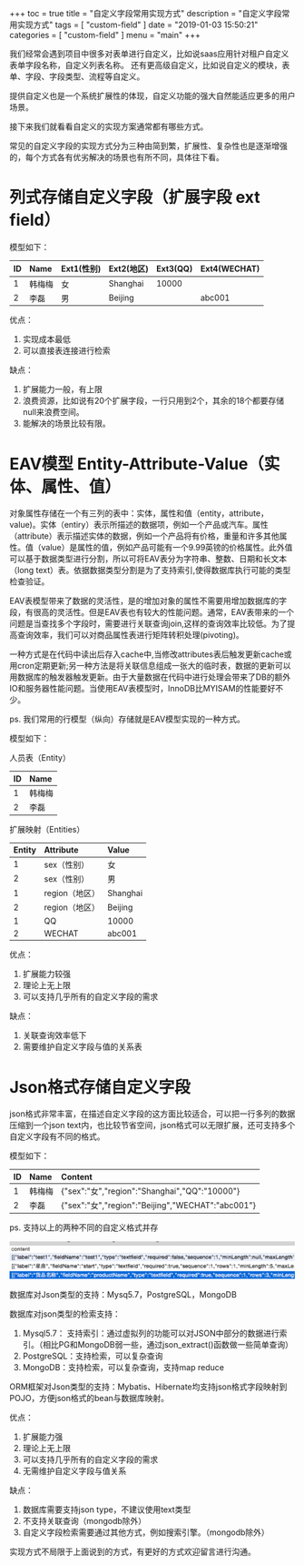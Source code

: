 +++
toc = true
title = "自定义字段常用实现方式"
description = "自定义字段常用实现方式"
tags = [
	"custom-field"
]
date = "2019-01-03 15:50:21"
categories = [
    "custom-field"
]
menu = "main"
+++

我们经常会遇到项目中很多对表单进行自定义，比如说saas应用针对租户自定义表单字段名称，自定义列表名称。
还有更高级自定义，比如说自定义的模块，表单、字段、字段类型、流程等自定义。

提供自定义也是一个系统扩展性的体现，自定义功能的强大自然能适应更多的用户场景。

接下来我们就看看自定义的实现方案通常都有哪些方式。

常见的自定义字段的实现方式分为三种由简到繁，扩展性、复杂性也是逐渐增强的，每个方式各有优劣解决的场景也有所不同，具体往下看。

# 列式存储自定义字段（扩展字段 ext field）

模型如下：

|ID|Name|Ext1(性别)|Ext2(地区)|Ext3(QQ)|Ext4(WECHAT)|
|:--|:--|:--|:--|:--|:--|
|1|韩梅梅|女|Shanghai|10000| |
|2|李磊|男|Beijing| |abc001|

优点：

1. 实现成本最低
2. 可以直接表连接进行检索

缺点：

1. 扩展能力一般，有上限
2. 浪费资源，比如说有20个扩展字段，一行只用到2个，其余的18个都要存储null来浪费空间。
3. 能解决的场景比较有限。

# EAV模型 Entity-Attribute-Value（实体、属性、值）

对象属性存储在一个有三列的表中：实体，属性和值（entity，attribute，value)。实体（entiry）表示所描述的数据项，例如一个产品或汽车。属性（attribute）表示描述实体的数据，例如一个产品将有价格，重量和许多其他属性。值（value）是属性的值，例如产品可能有一个9.99英镑的价格属性。此外值可以基于数据类型进行分割，所以可将EAV表分为字符串、整数、日期和长文本（long text）表。依据数据类型分割是为了支持索引,使得数据库执行可能的类型检查验证。

EAV表模型带来了数据的灵活性，是的增加对象的属性不需要用增加数据库的字段，有很高的灵活性。但是EAV表也有较大的性能问题。通常，EAV表带来的一个问题是当查找多个字段时，需要进行关联查询join,这样的查询效率比较低。为了提高查询效率，我们可以对商品属性表进行矩阵转积处理(pivoting)。

一种方式是在代码中读出后存入cache中,当修改attributes表后触发更新cache或用cron定期更新;另一种方法是将关联信息组成一张大的临时表，数据的更新可以用数据库的触发器触发更新。由于大量数据在代码中进行处理会带来了DB的额外IO和服务器性能问题。当使用EAV表模型时，InnoDB比MYISAM的性能要好不少。

ps. 我们常用的行模型（纵向）存储就是EAV模型实现的一种方式。

模型如下：

人员表（Entity）

|ID|Name|
|:--|:--|
|1|韩梅梅|
|2|李磊|

扩展映射（Entities）

|Entity|Attribute|Value|
|:--|:--|:--|
|1	|sex（性别）	|女|
|2	|sex（性别）	|男|
|1	|region（地区）	|Shanghai|
|2	|region（地区）	|Beijing|
|1	|QQ	|10000|
|2	|WECHAT	|abc001|

优点：

1. 扩展能力较强
2. 理论上无上限
3. 可以支持几乎所有的自定义字段的需求

缺点：

1. 关联查询效率低下
2. 需要维护自定义字段与值的关系表

# Json格式存储自定义字段

json格式非常丰富，在描述自定义字段的这方面比较适合，可以把一行多列的数据压缩到一个json text内，也比较节省空间，json格式可以无限扩展，还可支持多个自定义字段有不同的格式。

模型如下：

|ID|Name|Content|
|:--|:--|:--|
|1|韩梅梅|{"sex":"女","region":"Shanghai","QQ":"10000"}|
|2|李磊|{"sex":"女","region":"Beijing","WECHAT":"abc001"}|

ps. 支持以上的两种不同的自定义格式并存

![](/img/custom-field/1.png)

数据库对Json类型的支持：Mysq5.7，PostgreSQL，MongoDB

数据库对json类型的检索支持：

1. Mysql5.7： 支持索引：通过虚拟列的功能可以对JSON中部分的数据进行索引。（相比PG和MongoDB弱一些，通过json_extract()函数做一些简单查询）
2. PostgreSQL：支持检索，可以复杂查询
3. MongoDB：支持检索，可以复杂查询，支持map reduce

ORM框架对Json类型的支持：Mybatis、Hibernate均支持json格式字段映射到POJO，方便json格式的bean与数据库映射。

优点：

1. 扩展能力强
2. 理论上无上限
3. 可以支持几乎所有的自定义字段的需求
4. 无需维护自定义字段与值关系

缺点：

1. 数据库需要支持json type，不建议使用text类型
2. 不支持关联查询（mongodb除外）
3. 自定义字段检索需要通过其他方式，例如搜索引擎。（mongodb除外）

实现方式不局限于上面说到的方式，有更好的方式欢迎留言进行沟通。
